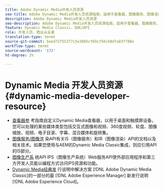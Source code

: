 ```yaml
---
title: Adobe Dynamic Media开发人员资源
seo-title: Adobe Dynamic Media开发人员资源指南，适用于查看器、图像服务、图像渲染和图像制作
description: Adobe Dynamic Media开发人员资源
seo-description: Adobe Dynamic Media开发人员资源指南，适用于查看器、图像服务、图像渲染和图像制作
feature: Dynamic Media Classic，SDK/API
role: 开发人员，商业从业者
translation-type: tm+mt
source-git-commit: beed72f55377c5e3885cf69cf56cb0d7a83f788e
workflow-type: tm+mt
source-wordcount: '172'
ht-degree: 2%

---
```



# Dynamic Media 开发人员资源{#dynamic-media-developer-resource}

* [查看器参](/help/aem-viewers-ref/homeviewers.md)<!-- (https://experienceleague.adobe.com/docs/dynamic-media-developer-resources/library/home.html?lang=en) -->
考指南自定义Dynamic Media查看器，以用于桌面和触摸屏设备。您可以处理的某些媒体类型包括交互式图像和视频、360度视频、轮盘、图像缩放、视频、电子目录、字幕、混合媒体和旋转集。
* [图像服务/图像渲](/help/aem-is-ir-api/homeisir.md)<!-- (https://experienceleague.adobe.com/docs/dynamic-media-developer-resources/image-serving-api/home.html?lang=en) -->
染API有关IS（图像服务）和IR（图像渲染）API的文档以及相关技术。如果您使用与AEM的Dynamic Media Classic集成，则应引用API的IS部分。
* [图像生产系](/help/aem-ips-api/c-overview.md)
统API IPS（图像生产系统）Web服务API使外部应用程序和第三方开发人员能以编程方式访问IPS资源和功能。
* [Dynamic Media经典发](/help/s7-release-notes/s7rn2017.md)
行说明中解决方案 [!DNL Adobe Dynamic Media Classic]的一部分的最 [!DNL Adobe Experience Manager] 新发行说明 [!DNL Adobe Experience Cloud]。